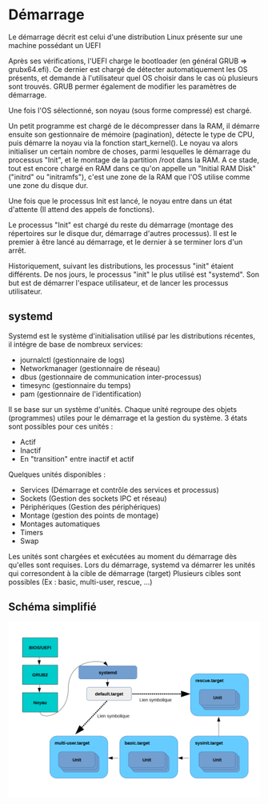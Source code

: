 # Démarrage

Le démarrage décrit est celui d'une distribution Linux présente sur une machine possédant un UEFI

Après ses vérifications, l'UEFI charge le bootloader (en général GRUB => grubx64.efi).
Ce dernier est chargé de détecter automatiquement les OS présents, et demande à l'utilisateur quel OS choisir dans le cas où plusieurs sont trouvés.
GRUB permer également de modifier les paramètres de démarrage.

Une fois l'OS sélectionné, son noyau (sous forme compressé) est chargé.

Un petit programme est chargé de le décompresser dans la RAM, il démarre ensuite son gestionnaire de mémoire (pagination), détecte le type de CPU, puis démarre la noyau via la fonction start_kernel().
Le noyau va alors initialiser un certain nombre de choses, parmi lesquelles le démarrage du processus "Init", et le montage de la partition /root dans la RAM.
A ce stade, tout est encore chargé en RAM dans ce qu'on appelle un "Initial RAM Disk" ("initrd" ou "initramfs"), c'est une zone de la RAM que l'OS utilise comme une zone du disque dur.

Une fois que le processus Init est lancé, le noyau entre dans un état d'attente (Il attend des appels de fonctions).

Le processus "Init" est chargé du reste du démarrage (montage des répertoires sur le disque dur, démarrage d'autres processus).
Il est le premier à être lancé au démarrage, et le dernier à se terminer lors d'un arrêt.

Historiquement, suivant les distributions, les processus "init" étaient différents.
De nos jours, le processus "init" le plus utilisé est "systemd".
Son but est de démarrer l'espace utilisateur, et de lancer les processus utilisateur.

## systemd
Systemd est le système d'initialisation utilisé par les distributions récentes, il intégre de base de nombreux services:
- journalctl (gestionnaire de logs)
- Networkmanager (gestionnaire de réseau)
- dbus (gestionnaire de communication inter-processus)
- timesync (gestionnaire du temps)
- pam (gestionnaire de l'identification)

Il se base sur un système d'unités.
Chaque unité regroupe des objets (programmes) utiles pour le démarrage et la gestion du système.
3 états sont possibles pour ces unités : 
- Actif
- Inactif
- En "transition" entre inactif et actif

Quelques unités disponibles :
- Services (Démarrage et contrôle des services et processus)
- Sockets (Gestion des sockets IPC et réseau)
- Périphériques (Gestion des périphériques)
- Montage (gestion des points de montage)
- Montages automatiques
- Timers
- Swap

Les unités sont chargées et exécutées au moment du démarrage dès qu'elles sont requises.
Lors du démarrage, systemd va démarrer les unités qui corresondent à la cible de démarrage (target)
Plusieurs cibles sont possibles (Ex : basic, multi-user, rescue, ...)

## Schéma simplifié

![Schéma démarrage Linux](../images/demarrage_linux.png)

